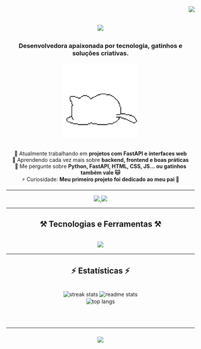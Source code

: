 
<!-- Contador de visitas -->
<img align="right" src="https://visitor-badge.laobi.icu/badge?page_id=lillycardoso.lillycardoso" />

<!-- Título com typing SVG -->
<h1 align="center">
  <img src="https://readme-typing-svg.herokuapp.com/?font=Righteous&size=35&center=true&vCenter=true&width=500&height=70&duration=4000&lines=Olá!+Eu+sou+a+Lilly!+🐱;+Seja+Bem-vindo(a)!" />
</h1>

<!-- Descrição centralizada -->
<h3 align="center">Desenvolvedora apaixonada por tecnologia, gatinhos e soluções criativas.</h3>

<!-- GIF animado personalizado -->
<div align="center">
  <img src="assets/gatinho.gif" alt="gatinho pixel animado" width="200"/>
</div>

<br/>

<!-- Sobre mim -->
<div align="center">

🔭 Atualmente trabalhando em **projetos com FastAPI e interfaces web**  
🌱 Aprendendo cada vez mais sobre **backend, frontend e boas práticas**    
💬 Me pergunte sobre **Python, FastAPI, HTML, CSS, JS... ou gatinhos também vale 🐱**  
⚡ Curiosidade: **Meu primeiro projeto foi dedicado ao meu pai 💚**  

</div>

---

<!-- Contatos -->
<div align="center"> 
  <a href="mailto:seuemail@gmail.com">
    <img src="https://img.shields.io/badge/Gmail-333333?style=for-the-badge&logo=gmail&logoColor=red" />
  </a>
  <a href="https://www.linkedin.com/in/lillyan-cardoso-zalamena-39a64a287/" target="_blank">
    <img src="https://img.shields.io/badge/LinkedIn-0077B5?style=for-the-badge&logo=linkedin&logoColor=white" />
  </a>
</div>

<hr/>

<!-- Habilidades -->
<h2 align="center">⚒️ Tecnologias e Ferramentas ⚒️</h2>
<br/>
<div align="center">
    <img src="https://skillicons.dev/icons?i=html,css,javascript,python,vscode,github,git" />
</div>

<hr/>

<!-- Estatísticas GitHub (pode personalizar username depois) -->
<h2 align="center">⚡ Estatísticas ⚡</h2>
<br>
<div align="center">
  <img width=390 src="https://github-readme-streak-stats-salesp07.vercel.app/?user=lillycardoso&count_private=true&theme=react&border_radius=10" alt="streak stats"/>
  <img width=390 src="https://github-readme-stats-salesp07.vercel.app/api?username=lillycardoso&count_private=true&show_icons=true&theme=react&rank_icon=github&border_radius=10" alt="readme stats" />
  <br/>
  <img width=325 align="center" src="https://github-readme-stats-salesp07.vercel.app/api/top-langs/?username=lillycardoso&hide=HTML&langs_count=8&layout=compact&theme=react&border_radius=10" alt="top langs" />
</div>

<br/><br/>
<hr/>

<!-- Mensagem final com typing svg -->
<h3 align="center">
  <img src="https://readme-typing-svg.herokuapp.com/?font=Righteous&size=25&center=true&vCenter=true&width=500&height=70&duration=4000&lines=Obrigada+pela+visita!+✌️;+Vamos+colaborar+em+algo+juntos?+;Me+chama+no+LinkedIn+💬">
</h3>
